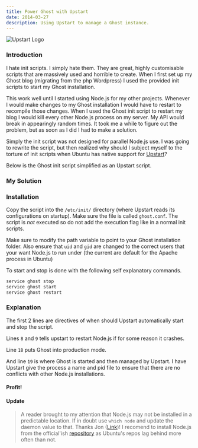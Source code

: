 ```yaml
---
title: Power Ghost with Upstart
date: 2014-03-27
description: Using Upstart to manage a Ghost instance.
---
```


![Upstart Logo](/content/images/2014/Mar/upstart80.png)

### Introduction

I hate init scripts. I simply hate them. They are great, highly customisable scripts that are massively used and horrible to create. When I first set up my Ghost blog (migrating from the php Wordpress) I used the provided init scripts to start my Ghost installation.

This work well until I started using Node.js for my other projects. Whenever I would make changes to my Ghost installation I would have to restart to recompile those changes. When I used the Ghost init script to restart my blog I would kill every other Node.js process on my server. My API would break in appearingly random times. It took me a while to figure out the problem, but as soon as I did I had to make a solution.

Simply the init script was not designed for parallel Node.js use. I was going to rewrite the script, but then realized why should I subject myself to the torture of init scripts when Ubuntu has native support for [Upstart](https://en.wikipedia.org/wiki/Upstart)?

Below is the Ghost init script simplified as an Upstart script.

### My Solution

 <code data-gist-id="9716678"></code>

### Installation

Copy the script into the `/etc/init/` directory (where Upstart reads its configurations on startup). Make sure the file is called `ghost.conf`. The script is *not* executed so do not add the execution flag like in a normal init scripts.

Make sure to modify the path variable to point to your Ghost installation folder. Also ensure that `uid` and `gid` are changed to the correct users that your want Node.js to run under (the current are default for the Apache process in Ubuntu)

To start and stop is done with the following self explanatory commands.

```bash
service ghost stop
service ghost start
service ghost restart
```

### Explanation

The first 2 lines are directives of when should Upstart automatically start and stop the script.

Lines `8` and `9` tells upstart to restart Node.js if for some reason it crashes.

Line `18` puts Ghost into production mode.

And line `19` is where Ghost is started and then managed by Upstart. I have Upstart give the process a name and pid file to ensure that there are no conflicts with other Node.js installations.

#### Profit!

#### Update

> A reader brought to my attention that Node.js may not be installed in a predictable location.
If in doubt use `which node` and update the daemon value to that. Thanks Jon ([Link](http://jensencloud.com))!
> I recomend to install Node.js from the official'ish [repository](https://launchpad.net/~chris-lea/+archive/ubuntu/node.js) as Ubuntu's repos lag behind more often than not.
